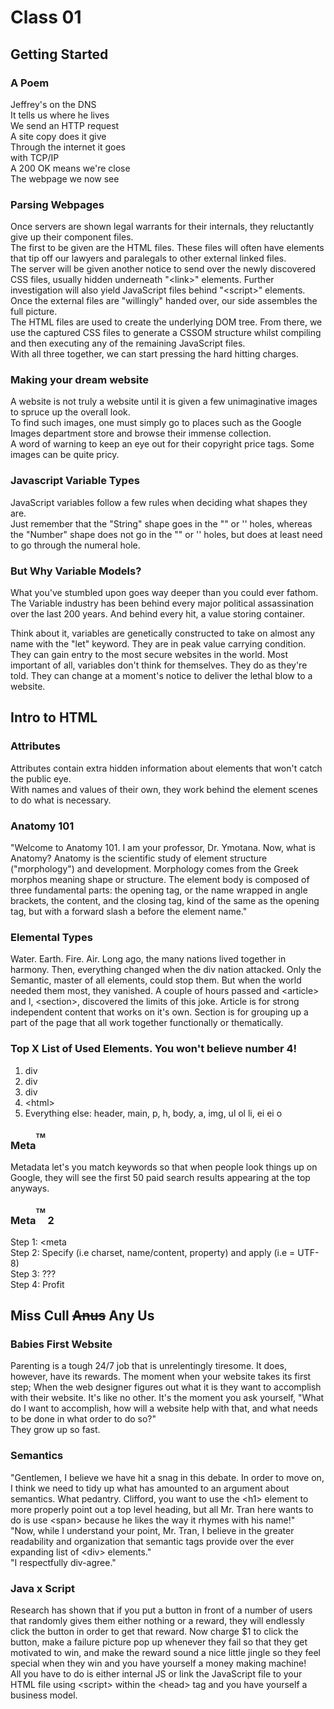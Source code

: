 # Class 01

## Getting Started

### A Poem

Jeffrey's on the DNS  
It tells us where he lives  
We send an HTTP request  
A site copy does it give  
Through the internet it goes  
with TCP/IP  
A 200 OK means we're close  
The webpage we now see

### Parsing Webpages

Once servers are shown legal warrants for their internals, they reluctantly give up their component files.  
The first to be given are the HTML files. These files will often have elements that tip off our lawyers and paralegals to other external linked files.  
The server will be given another notice to send over the newly discovered CSS files, usually hidden underneath "\<link>" elements. Further investigation will also yield JavaScript files behind "\<script>" elements.  
Once the external files are "willingly" handed over, our side assembles the full picture.  
The HTML files are used to create the underlying DOM tree. From there, we use the captured CSS files to generate a CSSOM structure whilst compiling and then executing any of the remaining JavaScript files.  
With all three together, we can start pressing the hard hitting charges.

### Making your dream website

A website is not truly a website until it is given a few unimaginative images to spruce up the overall look.  
To find such images, one must simply go to places such as the Google Images department store and browse their immense collection.  
A word of warning to keep an eye out for their copyright price tags. Some images can be quite pricy.

### Javascript Variable Types

JavaScript variables follow a few rules when deciding what shapes they are.  
Just remember that the "String" shape goes in the "" or '' holes, whereas the "Number" shape does not go in the "" or '' holes, but does at least need to go through the numeral hole.

### But Why Variable Models?

What you've stumbled upon goes way deeper than you could ever fathom. The Variable industry has been behind every major political assassination over the last 200 years. And behind every hit, a value storing container.  

Think about it, variables are genetically constructed to take on almost any name with the "let" keyword. They are in peak value carrying condition. They can gain entry to the most secure websites in the world. Most important of all, variables don't think for themselves. They do as they're told. They can change at a moment's notice to deliver the lethal blow to a website.

## Intro to HTML

### Attributes

Attributes contain extra hidden information about elements that won't catch the public eye.  
With names and values of their own, they work behind the element scenes to do what is necessary.

### Anatomy 101

"Welcome to Anatomy 101. I am your professor, Dr. Ymotana. Now, what is Anatomy? Anatomy is the scientific study of element structure ("morphology") and development. Morphology comes from the Greek morphos meaning shape or structure. The element body is composed of three fundamental parts: the opening tag, or the name wrapped in angle brackets, the content, and the closing tag, kind of the same as the opening tag, but with a forward slash a before the element name."

### Elemental Types

Water. Earth. Fire. Air. Long ago, the many nations lived together in harmony. Then, everything changed when the div nation attacked. Only the Semantic, master of all elements, could stop them. But when the world needed them most, they vanished. A couple of hours passed and \<article> and I, \<section>, discovered the limits of this joke. Article is for strong independent content that works on it's own. Section is for grouping up a part of the page that all work together functionally or thematically.

### Top X List of Used Elements. You won't believe number 4!

1. div
2. div
3. div
4. \<html>
5. Everything else: header, main, p, h, body, a, img, ul ol li, ei ei o

### Meta<sup><sup><sup>TM</sup></sup></sup>

Metadata let's you match keywords so that when people look things up on Google, they will see the first 50 paid search results appearing at the top anyways.

### Meta<sup><sup><sup>TM</sup></sup></sup> 2

Step 1: <meta  
Step 2: Specify (i.e charset, name/content, property) and apply (i.e = UTF-8)  
Step 3: ???  
Step 4: Profit

## Miss Cull ~~Anus~~ Any Us

### Babies First Website

Parenting is a tough 24/7 job that is unrelentingly tiresome. It does, however, have its rewards. The moment when your website takes its first step; When the web designer figures out what it is they want to accomplish with their website. It's like no other. It's the moment you ask yourself, "What do I want to accomplish, how will a website help with that, and what needs to be done in what order to do so?"  
They grow up so fast.

### Semantics

"Gentlemen, I believe we have hit a snag in this debate. In order to move on, I think we need to tidy up what has amounted to an argument about semantics. What pedantry. Clifford, you want to use the \<h1> element to more properly point out a top level heading, but all Mr. Tran here wants to do is use \<span> because he likes the way it rhymes with his name!"  
"Now, while I understand your point, Mr. Tran, I believe in the greater readability and organization that semantic tags provide over the ever expanding list of \<div> elements."  
"I respectfully div-agree."

### Java x Script

Research has shown that if you put a button in front of a number of users that randomly gives them either nothing or a reward, they will endlessly click the button in order to get that reward. Now charge $1 to click the button, make a failure picture pop up whenever they fail so that they get motivated to win, and make the reward sound a nice little jingle so they feel special when they win and you have yourself a money making machine!  
All you have to do is either internal JS or link the JavaScript file to your HTML file using \<script> within the \<head> tag and you have yourself a business model.
